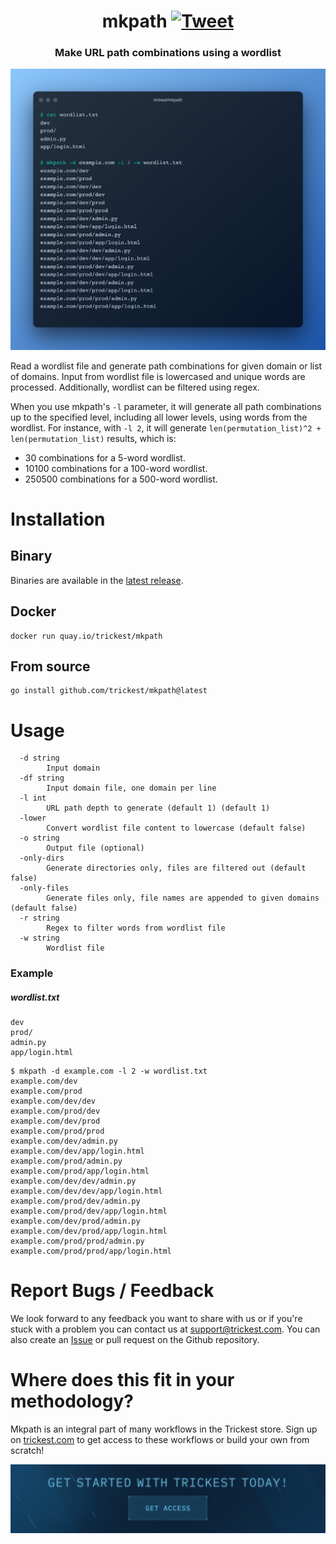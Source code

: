 <h1 align="center">mkpath <a href="https://twitter.com/intent/tweet?text=mkpath%20-%20Make%20URL%20path%20combinations%20using%20a%20wordlist%20https%3A%2F%2Fgithub.com%2Ftrickest%2Fmkpath&hashtags=bugbounty,bugbountytips,infosec"><img src="https://img.shields.io/badge/Tweet--lightgrey?logo=twitter&style=social" alt="Tweet" height="20"/></a></h1>
<h3 align="center">Make URL path combinations using a wordlist</h3>

![mkpath](mkpath.png "mkpath")

Read a wordlist file and generate path combinations for given domain or list of domains. Input from wordlist file is lowercased and unique words are processed. Additionally, wordlist can be filtered using regex. 

When you use mkpath's `-l` parameter, it will generate all path combinations up to the specified level, including all lower levels, using words from the wordlist. For instance, with `-l 2`, it will generate `len(permutation_list)^2 + len(permutation_list)` results, which is:
- 30 combinations for a 5-word wordlist.
- 10100 combinations for a 100-word wordlist. 
- 250500 combinations for a 500-word wordlist.


# Installation
## Binary
Binaries are available in the [latest release](https://github.com/trickest/mkpath/releases/latest).

## Docker
```
docker run quay.io/trickest/mkpath
```

## From source
```
go install github.com/trickest/mkpath@latest
```

# Usage
```
  -d string
    	Input domain
  -df string
    	Input domain file, one domain per line
  -l int
    	URL path depth to generate (default 1) (default 1)
  -lower
    	Convert wordlist file content to lowercase (default false)
  -o string
    	Output file (optional)
  -only-dirs
    	Generate directories only, files are filtered out (default false)
  -only-files
    	Generate files only, file names are appended to given domains (default false)
  -r string
    	Regex to filter words from wordlist file
  -w string
    	Wordlist file
```

### Example
##### wordlist.txt
```
dev
prod/
admin.py
app/login.html
```

```shell script
$ mkpath -d example.com -l 2 -w wordlist.txt
example.com/dev
example.com/prod
example.com/dev/dev
example.com/prod/dev
example.com/dev/prod
example.com/prod/prod
example.com/dev/admin.py
example.com/dev/app/login.html
example.com/prod/admin.py
example.com/prod/app/login.html
example.com/dev/dev/admin.py
example.com/dev/dev/app/login.html
example.com/prod/dev/admin.py
example.com/prod/dev/app/login.html
example.com/dev/prod/admin.py
example.com/dev/prod/app/login.html
example.com/prod/prod/admin.py
example.com/prod/prod/app/login.html

```

# Report Bugs / Feedback
We look forward to any feedback you want to share with us or if you're stuck with a problem you can contact us at [support@trickest.com](mailto:support@trickest.com). You can also create an [Issue](https://github.com/trickest/mkpath/issues/new) or pull request on the Github repository.

# Where does this fit in your methodology?
Mkpath is an integral part of many workflows in the Trickest store. Sign up on [trickest.com](https://trickest.com) to get access to these workflows or build your own from scratch!

[<img src="./banner.png" />](https://trickest-access.paperform.co/)
